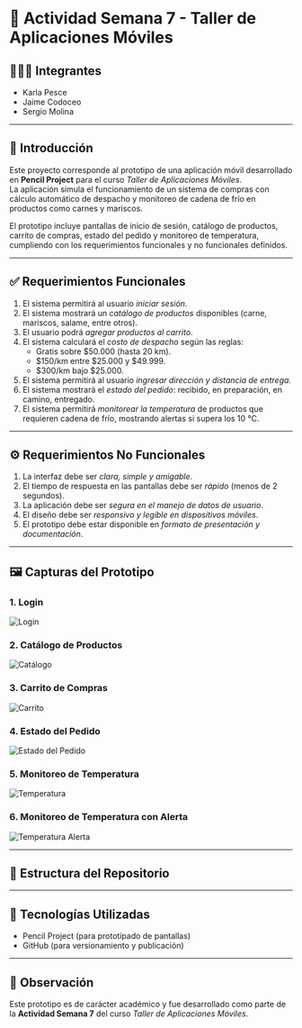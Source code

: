 # 📱 Actividad Semana 7 - Taller de Aplicaciones Móviles

## 🧑‍🤝‍🧑 Integrantes
- Karla Pesce  
- Jaime Codoceo  
- Sergio Molina  

---

## 📖 Introducción
Este proyecto corresponde al prototipo de una aplicación móvil desarrollado en **Pencil Project** para el curso *Taller de Aplicaciones Móviles*.  
La aplicación simula el funcionamiento de un sistema de compras con cálculo automático de despacho y monitoreo de cadena de frío en productos como carnes y mariscos.  

El prototipo incluye pantallas de inicio de sesión, catálogo de productos, carrito de compras, estado del pedido y monitoreo de temperatura, cumpliendo con los requerimientos funcionales y no funcionales definidos.

---

## ✅ Requerimientos Funcionales
1. El sistema permitirá al usuario *iniciar sesión*.  
2. El sistema mostrará un *catálogo de productos* disponibles (carne, mariscos, salame, entre otros).  
3. El usuario podrá *agregar productos al carrito*.  
4. El sistema calculará el *costo de despacho* según las reglas:  
   - Gratis sobre $50.000 (hasta 20 km).  
   - $150/km entre $25.000 y $49.999.  
   - $300/km bajo $25.000.  
5. El sistema permitirá al usuario *ingresar dirección y distancia de entrega*.  
6. El sistema mostrará el *estado del pedido*: recibido, en preparación, en camino, entregado.  
7. El sistema permitirá *monitorear la temperatura* de productos que requieren cadena de frío, mostrando alertas si supera los 10 °C.


---

## ⚙️ Requerimientos No Funcionales
1. La interfaz debe ser *clara, simple y amigable*.  
2. El tiempo de respuesta en las pantallas debe ser *rápido* (menos de 2 segundos).  
3. La aplicación debe ser *segura en el manejo de datos de usuario*.  
4. El diseño debe ser *responsivo y legible en dispositivos móviles*.  
5. El prototipo debe estar disponible en *formato de presentación y documentación*.  

---

## 🖼️ Capturas del Prototipo

### 1. Login  
![Login](img/01_login.png)

### 2. Catálogo de Productos  
![Catálogo](img/02_catalogo.png)

### 3. Carrito de Compras  
![Carrito](img/03_carrito.png)

### 4. Estado del Pedido  
![Estado del Pedido](img/04_estado_pedido.png)

### 5. Monitoreo de Temperatura  
![Temperatura](img/05_temperatura.png)

### 6. Monitoreo de Temperatura con Alerta  
![Temperatura Alerta](img/06_temperatura_alerta.png)

---

## 📂 Estructura del Repositorio

---

## 🚀 Tecnologías Utilizadas
- Pencil Project (para prototipado de pantallas)  
- GitHub (para versionamiento y publicación)  

---

## 📌 Observación
Este prototipo es de carácter académico y fue desarrollado como parte de la **Actividad Semana 7** del curso *Taller de Aplicaciones Móviles*.

